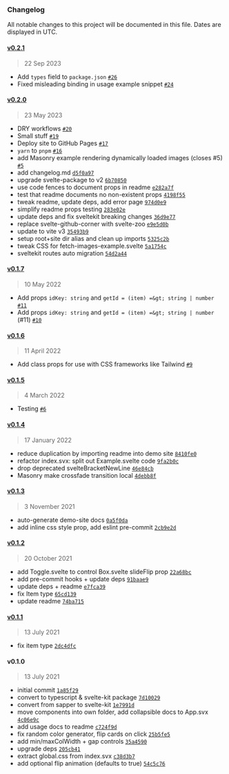 ### Changelog

All notable changes to this project will be documented in this file. Dates are displayed in UTC.

#### [v0.2.1](https://github.com/janosh/svelte-bricks/compare/v0.2.0...v0.2.1)

> 22 Sep 2023

- Add `types` field to `package.json` [`#26`](https://github.com/janosh/svelte-bricks/pull/26)
- Fixed misleading binding in usage example snippet [`#24`](https://github.com/janosh/svelte-bricks/pull/24)

#### [v0.2.0](https://github.com/janosh/svelte-bricks/compare/v0.1.7...v0.2.0)

> 23 May 2023

- DRY workflows [`#20`](https://github.com/janosh/svelte-bricks/pull/20)
- Small stuff [`#19`](https://github.com/janosh/svelte-bricks/pull/19)
- Deploy site to GitHub Pages [`#17`](https://github.com/janosh/svelte-bricks/pull/17)
- `yarn` to `pnpm` [`#16`](https://github.com/janosh/svelte-bricks/pull/16)
- add Masonry example rendering dynamically loaded images (closes #5) [`#5`](https://github.com/janosh/svelte-bricks/issues/5)
- add changelog.md [`d5f0a97`](https://github.com/janosh/svelte-bricks/commit/d5f0a9712f4b84e2d23451b71fd619c28301964e)
- upgrade svelte-package to v2 [`6b70850`](https://github.com/janosh/svelte-bricks/commit/6b7085029c5f6b5a0671a833da97fa8ac283ed15)
- use code fences to document props in readme [`e282a7f`](https://github.com/janosh/svelte-bricks/commit/e282a7fb4bbd8fae33abc1747757e9c1cf1b06b6)
- test that readme documents no non-existent props [`4198f55`](https://github.com/janosh/svelte-bricks/commit/4198f55bd61465e1ad97442b665391ea09ee9acd)
- tweak readme, update deps, add error page [`974d0e9`](https://github.com/janosh/svelte-bricks/commit/974d0e96b9b296af16eea32d6e4d5523a396c92d)
- simplify readme props testing [`283e02e`](https://github.com/janosh/svelte-bricks/commit/283e02e004a22f498113d7684038fb45e15bee18)
- update deps and fix sveltekit breaking changes [`36d9e77`](https://github.com/janosh/svelte-bricks/commit/36d9e771a58141f3da888c5605d80608cceb2076)
- replace svelte-github-corner with svelte-zoo [`e9e5d0b`](https://github.com/janosh/svelte-bricks/commit/e9e5d0b1575d48815887ea36ec5b9a1bcedad45f)
- update to vite v3 [`35493b9`](https://github.com/janosh/svelte-bricks/commit/35493b9f5a7fe44420cd8d5f4f5a77410532678f)
- setup root+site dir alias and clean up imports [`5325c2b`](https://github.com/janosh/svelte-bricks/commit/5325c2b74ecc5b107ffa47d5e92f376288f2d460)
- tweak CSS for fetch-images-example.svelte [`5a1754c`](https://github.com/janosh/svelte-bricks/commit/5a1754c5f5e17a5387dca9cc1675c5e1dc00e325)
- sveltekit routes auto migration [`54d2a44`](https://github.com/janosh/svelte-bricks/commit/54d2a4494b61ebd9543b715eec0294ba8eb47b6c)

#### [v0.1.7](https://github.com/janosh/svelte-bricks/compare/v0.1.6...v0.1.7)

> 10 May 2022

- Add props `idKey: string` and `getId = (item) =&gt; string | number` [`#11`](https://github.com/janosh/svelte-bricks/pull/11)
- Add props `idKey: string` and `getId = (item) =&gt; string | number` (#11) [`#10`](https://github.com/janosh/svelte-bricks/issues/10)

#### [v0.1.6](https://github.com/janosh/svelte-bricks/compare/v0.1.5...v0.1.6)

> 11 April 2022

- Add class props for use with CSS frameworks like Tailwind [`#9`](https://github.com/janosh/svelte-bricks/pull/9)

#### [v0.1.5](https://github.com/janosh/svelte-bricks/compare/v0.1.4...v0.1.5)

> 4 March 2022

- Testing [`#6`](https://github.com/janosh/svelte-bricks/pull/6)

#### [v0.1.4](https://github.com/janosh/svelte-bricks/compare/v0.1.3...v0.1.4)

> 17 January 2022

- reduce duplication by importing readme into demo site [`8410fe0`](https://github.com/janosh/svelte-bricks/commit/8410fe07423557247afa276cd45df5bdc0a2d13c)
- refactor index.svx: split out Example.svelte code [`9fa2b0c`](https://github.com/janosh/svelte-bricks/commit/9fa2b0c5565aec8042da18285b7e55cac5100cc9)
- drop deprecated svelteBracketNewLine [`46e84cb`](https://github.com/janosh/svelte-bricks/commit/46e84cbfb363a34708cf7229a340f0e21bcf7c28)
- Masonry make crossfade transition local [`4debb8f`](https://github.com/janosh/svelte-bricks/commit/4debb8f4161faa82ccac242f206a9f6b6e159235)

#### [v0.1.3](https://github.com/janosh/svelte-bricks/compare/v0.1.2...v0.1.3)

> 3 November 2021

- auto-generate demo-site docs [`0a5f0da`](https://github.com/janosh/svelte-bricks/commit/0a5f0da2826a519bb691f20fc4ef06acb2fa944f)
- add inline css style prop, add eslint pre-commit [`2cb9e2d`](https://github.com/janosh/svelte-bricks/commit/2cb9e2dbe20a163f8c4d5aeaeedec8ac11867f88)

#### [v0.1.2](https://github.com/janosh/svelte-bricks/compare/v0.1.1...v0.1.2)

> 20 October 2021

- add Toggle.svelte to control Box.svelte slideFlip prop [`22a68bc`](https://github.com/janosh/svelte-bricks/commit/22a68bc4328bb75c363661cb8c106cdc36310830)
- add pre-commit hooks + update deps [`91baae9`](https://github.com/janosh/svelte-bricks/commit/91baae9497647762b6da00f0ee2732b9a1e624d3)
- update deps + readme [`e7fca39`](https://github.com/janosh/svelte-bricks/commit/e7fca394b7bb9ca4b787af3554577170a6adbed2)
- fix Item type [`65cd139`](https://github.com/janosh/svelte-bricks/commit/65cd1391ba1050f223948cd96fb1cf992e925d79)
- update readme [`74ba715`](https://github.com/janosh/svelte-bricks/commit/74ba715d3ba77e2be6bb206cc86f686eb66c2efd)

#### [v0.1.1](https://github.com/janosh/svelte-bricks/compare/v0.1.0...v0.1.1)

> 13 July 2021

- fix item type [`2dc4dfc`](https://github.com/janosh/svelte-bricks/commit/2dc4dfcd02e6cd5243e64de9cf0316c5c3faee8d)

#### v0.1.0

> 13 July 2021

- initial commit [`1a85f29`](https://github.com/janosh/svelte-bricks/commit/1a85f29860a0418ae1845d4aeb5bfeb2c45ff5ef)
- convert to typescript & svelte-kit package [`7d10029`](https://github.com/janosh/svelte-bricks/commit/7d100295e0c0860a71d908e25cea8bab9f2ad0d7)
- convert from sapper to svelte-kit [`1e7991d`](https://github.com/janosh/svelte-bricks/commit/1e7991d8cfe26edd3e4a8549f27a5710b0ae233f)
- move components into own folder, add collapsible docs to App.svx [`4c06e9c`](https://github.com/janosh/svelte-bricks/commit/4c06e9cd00f4416cd8aaa111013db2e11da360fb)
- add usage docs to readme [`c724f9d`](https://github.com/janosh/svelte-bricks/commit/c724f9d0ec9d5142d291bf07544d189936d58265)
- fix random color generator, flip cards on click [`25b5fe5`](https://github.com/janosh/svelte-bricks/commit/25b5fe5a915136a14f7500e4ef5cb703b18adda6)
- add min/maxColWidth + gap controls [`35a4590`](https://github.com/janosh/svelte-bricks/commit/35a4590fecb1a0b3364e5fcdd3854c89fc60d073)
- upgrade deps [`205cb41`](https://github.com/janosh/svelte-bricks/commit/205cb4190dad269ab7134aa327c086804cd76ee0)
- extract global.css from index.svx [`c38d3b7`](https://github.com/janosh/svelte-bricks/commit/c38d3b7d7131849a95b0221aca21c9e0fd525b3b)
- add optional flip animation (defaults to true) [`54c5c76`](https://github.com/janosh/svelte-bricks/commit/54c5c76a929756caf86efd864cc7182108f2e3fa)
